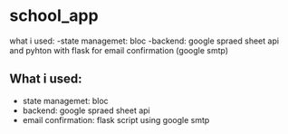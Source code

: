 # school_app

what i used:
-state managemet: bloc
-backend: google spraed sheet api and pyhton with flask for email confirmation (google smtp)
<h2>What i used:</h2>
<ul>
  <li>state managemet: bloc</li>
  <li>backend: google spraed sheet api</li>
  <li>email confirmation: flask script using google smtp</li>
</ul>
